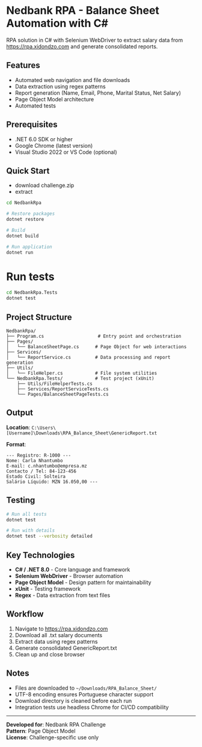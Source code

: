 # Nedbank RPA - Balance Sheet Automation with C#

RPA solution in C# with Selenium WebDriver to extract salary data from https://rpa.xidondzo.com and generate consolidated reports.

##  Features

- Automated web navigation and file downloads
- Data extraction using regex patterns
- Report generation (Name, Email, Phone, Marital Status, Net Salary)
- Page Object Model architecture
- Automated tests

##  Prerequisites

- .NET 6.0 SDK or higher
- Google Chrome (latest version)
- Visual Studio 2022 or VS Code (optional)

##  Quick Start

- download challenge.zip
- extract
```bash
cd NedbankRpa

# Restore packages
dotnet restore

# Build
dotnet build

# Run application
dotnet run
```

# Run tests
```bash
cd NedbankRpa.Tests
dotnet test
```

##  Project Structure

```
NedbankRpa/
├── Program.cs                    # Entry point and orchestration
├── Pages/
│   └── BalanceSheetPage.cs      # Page Object for web interactions
├── Services/
│   └── ReportService.cs         # Data processing and report generation
├── Utils/
│   └── FileHelper.cs            # File system utilities
└── NedbankRpa.Tests/            # Test project (xUnit)
    ├── Utils/FileHelperTests.cs
    ├── Services/ReportServiceTests.cs
    └── Pages/BalanceSheetPageTests.cs
```

##  Output

**Location**: `C:\Users\[Username]\Downloads\RPA_Balance_Sheet\GenericReport.txt`

**Format**:
```
--- Registro: R-1000 ---
Nome: Carla Nhantumbo
E-mail: c.nhantumbo@empresa.mz
Contacto / Tel: 84-123-456
Estado Civil: Solteira
Salário Líquido: MZN 16.050,00 ---
```

##  Testing

```bash
# Run all tests
dotnet test

# Run with details
dotnet test --verbosity detailed
```

##  Key Technologies

- **C# / .NET 8.0** - Core language and framework
- **Selenium WebDriver** - Browser automation
- **Page Object Model** - Design pattern for maintainability
- **xUnit** - Testing framework
- **Regex** - Data extraction from text files

##  Workflow

1. Navigate to https://rpa.xidondzo.com
2. Download all .txt salary documents
3. Extract data using regex patterns
4. Generate consolidated GenericReport.txt
5. Clean up and close browser

##  Notes

- Files are downloaded to `~/Downloads/RPA_Balance_Sheet/`
- UTF-8 encoding ensures Portuguese character support
- Download directory is cleaned before each run
- Integration tests use headless Chrome for CI/CD compatibility

---

**Developed for**: Nedbank RPA Challenge  
**Pattern**: Page Object Model  
**License**: Challenge-specific use only




